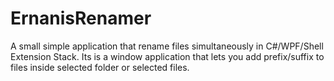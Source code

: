 # ErnanisRenamer
A small simple application that rename files simultaneously in C#/WPF/Shell Extension Stack. Its is a 
window application that lets you add prefix/suffix to files inside selected folder or selected files.
